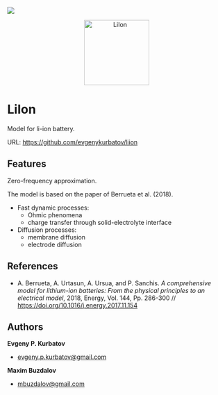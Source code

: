 ![](https://github.com/evgenykurbatov/liion/liion-small.png)

<p align="center">
  <img src="https://github.com/evgenykurbatov/liion/liion-small.png" width="150" title="LiIon">
</p>

# LiIon


Model for li-ion battery.

URL: https://github.com/evgenykurbatov/liion


## Features

Zero-frequency approximation.

The model is based on the paper of Berrueta et al. (2018).
+ Fast dynamic processes:
  - Ohmic phenomena
  - charge transfer through solid-electrolyte interface
+ Diffusion processes:
  - membrane diffusion
  - electrode diffusion


## References

- A. Berrueta, A. Urtasun, A. Ursua, and P. Sanchis. _A comprehensive model for lithium-ion batteries: From the physical principles to an electrical model_, 2018, Energy, Vol. 144, Pp. 286-300 // https://doi.org/10.1016/j.energy.2017.11.154


## Authors

**Evgeny P. Kurbatov**

- <evgeny.p.kurbatov@gmail.com>

**Maxim Buzdalov**

- <mbuzdalov@gmail.com>
